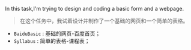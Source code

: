 In this task,I'm trying to design and coding a basic form and a webpage.

>在这个任务中，我试着设计并制作了一个基础的网页和一个简单的表格。

* `BaiduBasic` : 基础的网页-百度首页；
* `Syllabus` : 简单的表格-课程表；